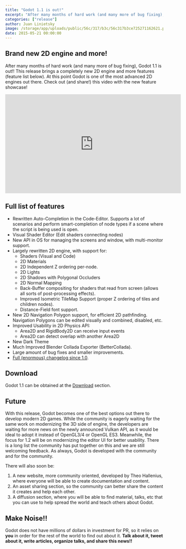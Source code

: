 ```yaml
---
title: "Godot 1.1 is out!"
excerpt: "After many months of hard work (and many more of bug fixing), Godot 1.1 is out!! This release brings a completely new 2D engine and more features (feature list below). At this point Godot is one of the most advanced 2D engines out there."
categories: ["release"]
author: Juan Linietsky
image: /storage/app/uploads/public/56c/317/b3c/56c317b3ce725271162621.png
date: 2015-05-21 00:00:00
---
```


## Brand new 2D engine and more!

After many months of hard work (and many more of bug fixing), Godot 1.1 is out!! This release brings a completely new 2D engine and more features (feature list below). At this point Godot is one of the most advanced 2D engines out there.  Check out (and share!) this video with the new feature showcase!

<iframe width="560" height="315" src="https://www.youtube.com/embed/x2gtz4uSbZ4" frameborder="0" allowfullscreen></iframe>

## Full list of features

* Rewritten Auto-Completion in the Code-Editor. Supports a lot of scenarios and perform smart-completion of node types if a scene where the script is being used is open.
* Visual Shader Editor (Edit shaders connecting nodes)
* New API in OS for managing the screens and window, with multi-monitor support.
* Largely rewritten 2D engine, with support for:
  - Shaders (Visual and Code)
  - 2D Materials
  - 2D Independent Z ordering per-node.
  - 2D Lights
  - 2D Shadows with Polygonal Occluders
  - 2D Normal Mapping
  - Back-Buffer compositing for shaders that read from screen (allows all sorts of post-processing effects).
  - Improved Isometric TileMap Support (proper Z ordering of tiles and children nodes).
  - Distance-Field font support.
* New 2D Navigation Polygon support, for efficient 2D pathfinding. Navigation Polygons can be edited visually and combined, disabled, etc.
* Improved Usability in 2D Physics API:
  - Area2D and RigidBody2D can receive input events
  - Area2D can detect overlap with another Area2D
* New Dark Theme
* Much Improved Blender Collada Exporter (BetterCollada).
* Large amount of bug fixes and smaller improvements.
* [Full (enormous) changelog since 1.0](https://web.archive.org/web/20150623064151/http://pastebin.com/fU3TDRin).

## Download

Godot 1.1 can be obtained at the [Download](/download) section.

## Future

With this release, Godot becomes one of the best options out there to develop modern 2D games. While the community is eagerly waiting for the same work on modernizing the 3D side of engine, the developers are waiting for more news on the newly announced Vulkan API, as it would be ideal to adopt it instead of OpenGL3/4 or OpenGL ES3. Meanwhile, the focus for 1.2 will be on modernizing the editor UI for better usability. There is a long list the community has put together on this  and we are still welcoming feedback. As always, Godot is developed with the community and for the community.

There will also soon be:

1. A new website, more community oriented, developed by Theo Hallenius, where everyone will be able to create documentation and content.
2. An asset sharing section, so the community can better share the content it creates and help each other.
3. A diffusion section, where you will be able to find material, talks, etc that you can use to help spread the world and teach others about Godot.

## Make Noise!!

Godot does not have millions of dollars in investment for PR, so it relies on **you** in order for the rest of the world to find out about it. **Talk about it, tweet about it, write articles, organize talks, and share this news!!**